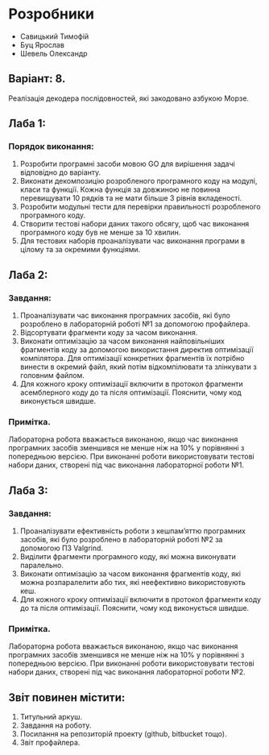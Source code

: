 # Розробники
 - Савицький Тимофій
 - Буц Ярослав
 - Шевель Олександр

## Варіант: 8. 
Реалізація декодера послідовностей, які закодовано азбукою Морзе.

## Лаба 1:
### Порядок виконання:
1. Розробити програмні засоби мовою GO для вирішення задачі відповідно до варіанту.
2. Виконати декомпозицію розробленого програмного коду на модулі, класи та функції. Кожна функція за довжиною не повинна перевищувати 10 рядків та не мати більше 3 рівнів вкладеності.
3. Розробити модульні тести для перевірки правильності розробленого програмного коду.
4. Створити тестові набори даних такого обсягу, щоб час виконання програмного коду був не менше за 10 хвилин.
5. Для тестових наборів проаналізувати час виконання програми в цілому та за окремими функціями.


## Лаба 2:
### Завдання:
1. Проаналізувати час виконання програмних засобів, які було розроблено в
лабораторній роботі №1 за допомогою профайлера.
2. Відсортувати фрагменти коду за часом виконання.
3. Виконати оптимізацію за часом виконання найповільніших фрагментів коду за допомогою використання директив оптимізації компілятора. Для оптимізації конкретних фрагментів їх потрібно винести в окремий файл, який потім відкомпілювати та злінкувати з головним файлом.
4. Для кожного кроку оптимізації включити в протокол фрагменти асемблерного коду до та після оптимізації. Пояснити, чому код виконується швидше.

### Примітка. 
Лабораторна робота вважається виконаною, якщо час виконання програмних засобів зменшився не менше ніж на 10% у порівнянні з попередньою версією. При виконанні роботи використовувати тестові набори даних, створені під час виконання лабораторної роботи №1.


## Лаба 3:
### Завдання:
1. Проаналізувати ефективність роботи з кеш­пам’яттю програмних засобів, які
було розроблено в лабораторній роботі №2 за допомогою ПЗ Valgrind.
2. Виділити фрагменти програмного коду, які можна виконувати паралельно.
3. Виконати оптимізацію за часом виконання фрагментів коду, які можна
розпаралелити або тих, які неефективно використовують кеш.
4. Для кожного кроку оптимізації включити в протокол фрагменти коду до та після оптимізації. Пояснити, чому код виконується швидше.

### Примітка. 
Лабораторна робота вважається виконаною, якщо час виконання програмних засобів зменшився не менше ніж на 10% у порівнянні з попередньою версією. При виконанні роботи використовувати тестові набори даних, створені під час виконання лабораторної роботи №2.


## Звіт повинен містити:
1. Титульний аркуш.
2. Завдання на роботу.
3. Посилання на репозиторій проекту (github, bitbucket тощо).
4. Звіт профайлера.
